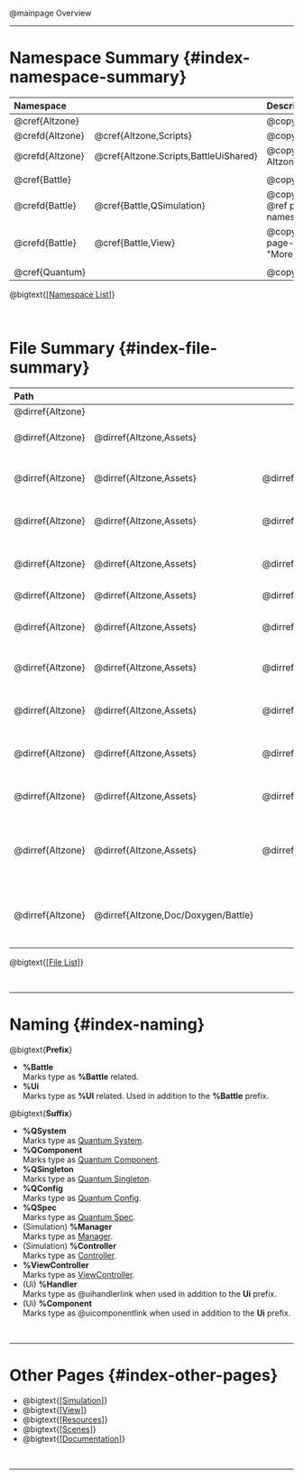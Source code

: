 @mainpage Overview

---

# Namespace Summary {#index-namespace-summary}

|  Namespace                                           || Description                                                                         |
| :------------- | :----------------------------------- | :---------------------------------------------------------------------------------- |
| @cref{Altzone}                                       || @copybrief Altzone                                                                  |
| @crefd{Altzone}| @cref{Altzone,Scripts}               | @copybrief Altzone.Scripts                                                          |
| @crefd{Altzone}| @cref{Altzone.Scripts,BattleUiShared}| @copybrief Altzone.Scripts.BattleUiShared                                           |
|                                                                                                                                           |||
| @cref{Battle}                                        || @copybrief Battle                                                                   |
| @crefd{Battle} | @cref{Battle,QSimulation}            | @copybrief Battle.QSimulation             @ref page-simulation-namespaces "More..." |
| @crefd{Battle} | @cref{Battle,View}                   | @copybrief Battle.View                    @ref page-view-namespaces "More..."       |
|                                                                                                                                           |||
| @cref{Quantum}                                       || @copybrief Quantum                                                                  |

@bigtext{[[Namespace List]](./namespaces.html)}

<br/>

# File Summary {#index-file-summary}

|  Path                                                                                                                                                                                            ||||| Description                                                                                                                                                                                        |
| :--------------- | :---------------------- | :---------------------------------- | :--------------------------------------------- | :--------------------------------------------------------------- | :------------------------------------------------------------------------------------------------------------------------------------------------------------------------------------------------- |
| @dirref{Altzone} |                                                                                                                                                                                |||| Project Root.                                                                                                                                                                                      |
| @dirref{Altzone} | @dirref{Altzone,Assets}                                                                                                                                                        |||| Unity Resources Directory.<br/>Where all game resources are stored, including scripts, graphics, audio, etc.                                                                                       |
|                                                                                                                                                                                                                                                                                                                                                                                                                                                         ||||||
| @dirref{Altzone} | @dirref{Altzone,Assets} | @dirref{Altzone/Assets,Altzone}                                                                                                                       ||| Main %Altzone directory.<br/>Contains project-wide files which can be used in both %Battle and MenuUi.                                                                                             |
| @dirref{Altzone} | @dirref{Altzone,Assets} | @dirref{Altzone/Assets,Altzone}     | @dirref{Altzone/Assets/Altzone,Resources}                                                                        || %Altzone Resource Directory. @ref page-resources "More..."<br/>Contains project-wide resources like prefabs and scriptable objects.                                                                                              |
| @dirref{Altzone} | @dirref{Altzone,Assets} | @dirref{Altzone/Assets,Altzone}     | @dirref{Altzone/Assets/Altzone,Resources}      | @dirref{Altzone/Assets/Altzone/Resources,Prefabs/BattleUiShared} | BattleUiShared Prefabs Directory.<br/>Contains prefabs used in both %Battle and MenuUi.                                                                                                            |
| @dirref{Altzone} | @dirref{Altzone,Assets} | @dirref{Altzone/Assets,Altzone}     | @dirref{Altzone/Assets/Altzone,Scripts}                                                                          || %Altzone Scripts Directory.<br/>Contains project-wide scripts.                                                                                                                                     |
| @dirref{Altzone} | @dirref{Altzone,Assets} | @dirref{Altzone/Assets,Altzone}     | @dirref{Altzone/Assets/Altzone,Scripts}        | @dirref{Altzone/Assets/Altzone/Scripts,BattleUiShared}           | BattleUiShared Scripts Directory.<br/>Contains scripts used in both %Battle and MenuUi.                                                                                                            |
|                                                                                                                                                                                                                                                                                                                                                                                                                                                         ||||||
| @dirref{Altzone} | @dirref{Altzone,Assets} | @dirref{Altzone/Assets,QuantumUser}                                                                                                                   ||| Main %Quantum Directory.<br/>Contains files for %Battle and other %Quantum based development.                                                                                                      |
| @dirref{Altzone} | @dirref{Altzone,Assets} | @dirref{Altzone/Assets,QuantumUser} | @dirref{Altzone/Assets/QuantumUser,Resources}                                                                    || Game Resource Directory. @ref page-resources "More..."<br/>Contains %Battle resources like prefabs, configs, spec assets, graphics, audio, etc.                                                    |
| @dirref{Altzone} | @dirref{Altzone,Assets} | @dirref{Altzone/Assets,QuantumUser} | @dirref{Altzone/Assets/QuantumUser,Scenes}                                                                       || Game Scene Directory. @ref page-scenes "More..."<br/>Contains %Battle Scenes.                                                                                                                      |
| @dirref{Altzone} | @dirref{Altzone,Assets} | @dirref{Altzone/Assets,QuantumUser} | @dirref{Altzone/Assets/QuantumUser,Simulation}                                                                   || Game Simulation Logic Directory. @ref page-simulation-directories "More..."<br/>Contains deterministic %Quantum Simulation logic and state.                                                        |
| @dirref{Altzone} | @dirref{Altzone,Assets} | @dirref{Altzone/Assets,QuantumUser} | @dirref{Altzone/Assets/QuantumUser,View}                                                                         || Game View Logic Directory. @ref page-view-directories "More..."<br/>Contains non-deterministic Unity View/Visual logic that is client-side representation of the Simulation.                       |
|                                                                                                                                                                                                                                                                                                                                                                                                                                                         ||||||
| @dirref{Altzone} | @dirref{Altzone,Doc/Doxygen/Battle}                                                                                                                                            |||| %Battle Documentation files. @dirlink{More...:Altzone/Doc/Doxygen/Battle}<br/>Contains [Doxygen🡵] configuration files, additional documentation files and the generated documentation for %Battle. |

@bigtext{[[File List]](./files.html)}

<br/>

---

# Naming {#index-naming}

@bigtext{**Prefix**}
- **%Battle**  
  Marks type as **%Battle** related.
- **%Ui**  
  Marks type as **%UI** related. Used in addition to the **%Battle** prefix.

@bigtext{**Suffix**}
- **%QSystem**  
  Marks type as [Quantum System](#page-simulation-systems).
- **%QComponent**  
  Marks type as [Quantum Component](#page-simulation-components).
- **%QSingleton**  
  Marks type as [Quantum Singleton](#page-simulation-singletons).
- **%QConfig**  
  Marks type as [Quantum Config](#page-resources-configs).
- **%QSpec**  
  Marks type as [Quantum Spec](#page-simulation-specs).
- (Simulation) **%Manager**  
  Marks type as [Manager](#page-simulation-managers).
- (Simulation) **%Controller**  
  Marks type as [Controller](#page-simulation-managers).
- **%ViewController**  
  Marks type as [ViewController](#page-view-controllers).
- (Ui) **%Handler**  
  Marks type as @uihandlerlink when used in addition to the **Ui** prefix.
- (Ui) **%Component**  
  Marks type as @uicomponentlink when used in addition to the **Ui** prefix.


<br/>

---

# Other Pages {#index-other-pages}

- @bigtext{[[Simulation]](#page-simulation)}
- @bigtext{[[View]](#page-view)}
- @bigtext{[[Resources]](#page-resources)}
- @bigtext{[[Scenes]](#page-scenes)}
- @bigtext{[[Documentation]](#page-documentation)}

<br/>

---

[Doxygen🡵]: https://www.doxygen.nl/index.html